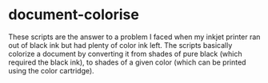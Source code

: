 # document-colorise
These scripts are the answer to a problem I faced when my inkjet printer ran out of black ink but had plenty of color ink left.
The scripts basically colorize a document by converting it from shades of pure black (which required the black ink),
to shades of a given color (which can be printed using the color cartridge).


